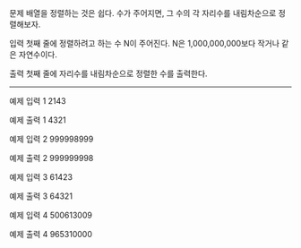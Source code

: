 문제
배열을 정렬하는 것은 쉽다. 수가 주어지면, 그 수의 각 자리수를 내림차순으로 정렬해보자.

입력
첫째 줄에 정렬하려고 하는 수 N이 주어진다. N은 1,000,000,000보다 작거나 같은 자연수이다.

출력
첫째 줄에 자리수를 내림차순으로 정렬한 수를 출력한다.

<hr>

예제 입력 1 
2143

예제 출력 1 
4321

예제 입력 2 
999998999

예제 출력 2 
999999998

예제 입력 3 
61423

예제 출력 3 
64321

예제 입력 4 
500613009

예제 출력 4 
965310000